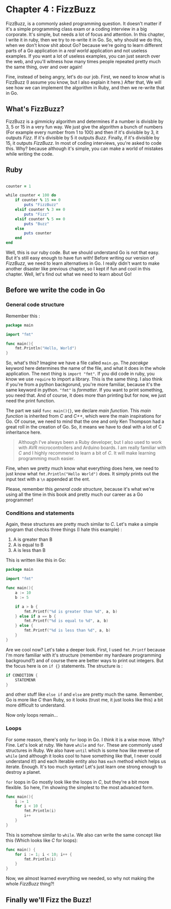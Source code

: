 # Chapter 4 : FizzBuzz

FizzBuzz, is a commonly asked programming question. It doesn't matter if it's a simple programming class exam or a coding interview in a big corporate. It's simple, but needs a lot of focus and attention. In this chapter, I write it in ruby, then we try to re-write it in Go. So, why should we do this, when we don't know shit about Go? because we're going to learn different parts of a Go application in a _real world_ application and not useless examples. If you want a lot of useless examples, you can just search over the web, and you'll witness how many times people repeated pretty much the same thing, over and over again! 

Fine, instead of being angry, let's do our job. First, we need to know what is FizzBuzz (I assume you know, but I also explain it here.) After that, We will see how we can implement the algorithm in Ruby, and then we re-write that in Go. 

## What's FizzBuzz? 

FizzBuzz is a gimmicky algorithm and determines if a number is divisble by 3, 5 or 15 in a very fun way. We just give the algorithm a bunch of numbers (For example every number from 1 to 100) and then if it's divisible by 3, it outputs _Fizz_. If it's divisible by 5 it outputs _Buzz_. Finally, if it's divisible by 15, it outputs _FizzBuzz_. In most of coding interviews, you're asked to code this. Why? because although it's simple, you can make a world of mistakes while writing the code. 

## Ruby 

```ruby

counter = 1

while counter < 100 do
    if counter % 15 == 0
        puts "FizzBuzz"
    elsif counter % 3 == 0
        puts "Fizz"
    elsif counter % 5 == 0
        puts "Buzz"
    else
        puts counter
    end
end
``` 

Well, this is our ruby code. But we should understand Go is not that easy. But it's still easy enough to have fun with! Before writing our version of _FizzBuzz_, we need to learn alternatives in Go. I really didn't want to make another disaster like previous chapter, so I kept if fun and cool in this chapter. Well, let's find out what we need to learn about Go!

## Before we write the code in Go 

### General code structure 

Remember this : 

```go
package main

import "fmt"

func main(){
    fmt.Println("Hello, World")
}
``` 

So, what's this? Imagine we have a file called `main.go`. The _pacakge_ keyword here determines the name of the file, and what it does in the whole application. The next thing is `import "fmt"`. If you did code in ruby, you know we use `require` to import a library. This is the same thing. I also think if you're from a python backgorund, you're more familiar, because it's the same keyword in python. `"fmt"` is _formatter_. If you want to print something, you need that. And of course, it does more than printing but for now, we just need the print function. 

The part we said `func main(){}`, we declare _main function_. This _main function_ is inherited from _C_ and _C++_, which were the main inspirations for Go. Of course, we need to mind that the one and only Ken Thompson had a great roll in the creation of Go. So, it means we have to deal with a lot of C inheritance here. 

> Although I've always been a Ruby developer, but I also used to work with AVR microcontrollers and Arduino boards. I am really familiar with _C_ and I highly recommend to learn a bit of _C_. It will make learning programming much easier. 

Fine, when we pretty much know what everything does here, we need to just know what `fmt.Println("Hello World")` does. It simply prints out the input text with a `\n` appended at the ent. 

Please, remember this _general code structure_, because it's what we're using all the time in this book and pretty much our career as a Go programmer!

### Conditions and statements

Again, these structures are pretty much similar to _C_. Let's make a simple program that checks three things (I hate this example) : 

1. A is greater than B 
2. A is equal to B
3. A is less than B 

This is written like this in Go: 

```go 
package main

import "fmt"

func main(){
    a := 10
    b := 5

    if a > b {
        fmt.Printf("%d is greater than %d", a, b)
    } else if a == b {
        fmt.Printf("%d is equal to %d", a, b)
    } else {
        fmt.Printf("%d is less than %d", a, b)
    }
}
``` 

Are we cool now? Let's take a deeper look. First, I used `fmt.Printf` because I'm more familiar with it's structure (remember my hardware programming background?) and of course there are better ways to print out integers. But the focus here is on `if {}` statements. The structure is :

```go
if CONDITION {
    STATEMENR
}
``` 

and other stuff like `else if` and `else` are pretty much the same. Remember, Go is more like _C_ than Ruby, so it looks (trust me, it just looks like this) a bit more difficult to understand. 

Now only loops remain... 

### Loops

For some reason, there's only `for` loop in Go. I think it is a wise move. Why? Fine. Let's look at ruby. We have `while` and `for`. These are commonly used structures in Ruby. We also have `until` which is some how like reverse of `while` (and although it looks cool to have something like that, I never could understand it!) and each iterable entity also has `each` method which helps us iterate. Enough. It's too much syntax! Let's just learn one strong enough to destroy a planet. 

`for` loops in Go mostly look like the loops in _C_, but they're a bit more flexible. So here, I'm showing the simplest to the most advanced form. 

```go
func main(){
    i := 1
    for i < 10 {
        fmt.Println(i)
        i++
    }
}
```

This is somehow similar to `while`. We also can write the same concept like this (Which looks like _C_ for loops): 

```go
func main() {
    for i := 1; i < 10; i++ {
        fmt.Println(i)
    }
}
```

Now, we almost learned everything we needed, so why not making the whole _FizzBuzz_ thing?! 

## Finally we'll Fizz the Buzz!
